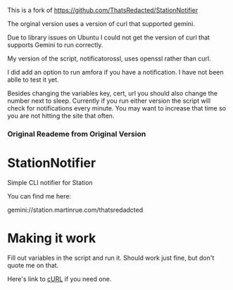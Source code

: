 This is a fork of https://github.com/ThatsRedacted/StationNotifier

The orginal version uses a version of curl that supported gemini.  

Due to library issues on Ubuntu I could not get the version of curl that supports Gemini to run correctly.

My version of the script, notificatorossl, uses openssl rather than curl.

I did add an option to run amfora if you have a notification.  I have not been ablle to test it yet.

Besides changing the variables key, cert, url you should also change the number next to sleep.  Currently if you run either version the script will check for notifications every minute.  You may want to increase that time so you are not hitting the site that often.

### Original Reademe from Original Version

# StationNotifier
Simple CLI notifier for Station

You can find me here:

gemini://station.martinrue.com/thatsredadcted

# Making it work

Fill out variables in the script and run it. Should work just fine, but don't quote me on that.

Here's link to [cURL](https://git.burwell.io/mirrors/curl/) if you need one.
